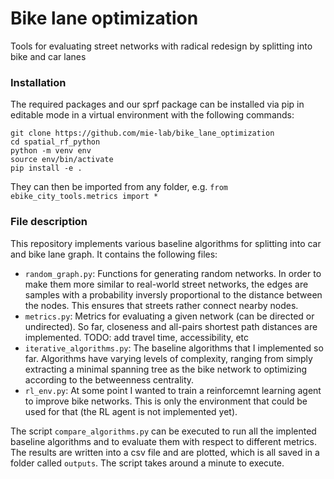 # Bike lane optimization

Tools for evaluating street networks with radical redesign by splitting into bike and car lanes

### Installation


The required packages and our sprf package can be installed via pip in editable mode in a virtual environment with the following commands:

```
git clone https://github.com/mie-lab/bike_lane_optimization
cd spatial_rf_python
python -m venv env
source env/bin/activate
pip install -e .
````

They can then be imported from any folder, e.g. `from ebike_city_tools.metrics import *`

### File description

This repository implements various baseline algorithms for splitting into car and bike lane graph. It contains the following files:

* `random_graph.py`: Functions for generating random networks. In order to make them more similar to real-world street networks, the edges are samples with a probability inversly proportional to the distance between the nodes. This ensures that streets rather connect nearby nodes. 
* `metrics.py`: Metrics for evaluating a given network (can be directed or undirected). So far, closeness and all-pairs shortest path distances are implemented. TODO: add travel time, accessibility, etc
* `iterative_algorithms.py`: The baseline algorithms that I implemented so far. Algorithms have varying levels of complexity, ranging from simply extracting a minimal spanning tree as the bike network to optimizing according to the betweenness centrality.
* `rl_env.py`: At some point I wanted to train a reinforcemnt learning agent to improve bike networks. This is only the environment that could be used for that (the RL agent is not implemented yet).

The script `compare_algorithms.py` can be executed to run all the implented baseline algorithms and to evaluate them with respect to different metrics. The results are written into a csv file and are plotted, which is all saved in a folder called `outputs`. The script takes around a minute to execute.
